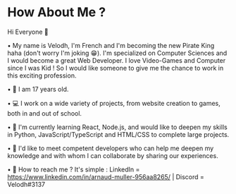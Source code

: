 # How About Me ?

Hi Everyone 👋

• My name is Velodh, I'm French and I'm becoming the new Pirate King haha (don't worry I'm joking 😁). I'm specialized on Computer Sciences and I would become a great Web Developer. I love Video-Games and Computer since I was Kid ! So I would like someone to give me the chance to work in this exciting profession.

• 🍗 I am 17 years old.

• 💻 I work on a wide variety of projects, from website creation to games, both in and out of school.

• 👾 I'm currently learning React, Node.js, and would like to deepen my skills in Python, JavaScript/TypeScript and HTML/CSS to complete large projects.

• 👯 I'd like to meet competent developers who can help me deepen my knowledge and with whom I can collaborate by sharing our experiences.

• 🤖 How to reach me ? It's simple : LinkedIn = https://www.linkedin.com/in/arnaud-muller-956aa8265/ | Discord = Velodh#3137

